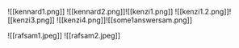 ![[kennard1.png]]
![[kennard2.png]]![[kenzi1.png]]
![[kenzi1.2.png]]![[kenzi3.png]]
![[kenzi4.png]]![[some1answersam.png]]

![[rafsam1.jpeg]]
![[rafsam2.jpeg]]